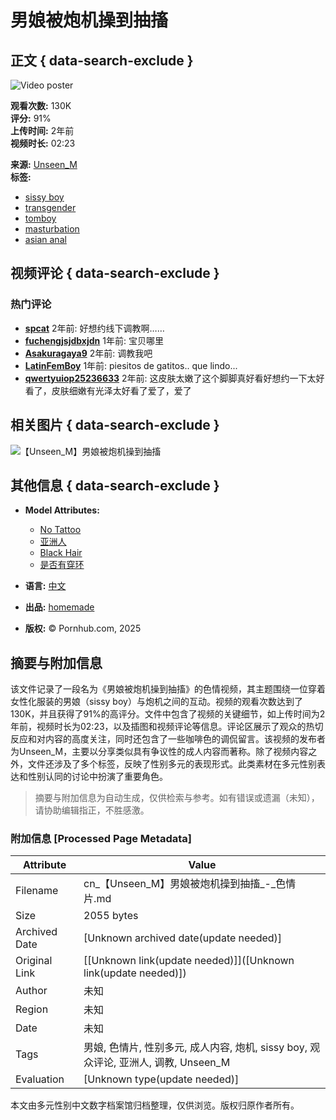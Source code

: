 # 男娘被炮机操到抽搐

## 正文 { data-search-exclude }


![Video poster](https://ei.phncdn.com/videos/202205/01/407340411/original/(m=eafTGgaaaWavb)(mh=66ltFDstDny5-LvZ)10.jpg?cache=2025012001)

**观看次数:** 130K  
**评分:** 91%  
**上传时间:** 2年前  
**视频时长:** 02:23  

**来源:** [Unseen_M](https://cn.pornhub.com/model/unseen_m)  
**标签:** 
- [sissy boy](https://www.pornhub.com/video/search?search=sissy+boy)
- [transgender](https://www.pornhub.com/video/search?search=transgender)
- [tomboy](https://www.pornhub.com/video/search?search=tomboy)
- [masturbation](https://www.pornhub.com/video/search?search=masturbation)
- [asian anal](https://www.pornhub.com/video/search?search=asian+anal)

## 视频评论 { data-search-exclude }

### 热门评论
- **[spcat](https://www.pornhub.com/users/spcat)** 2年前: 好想约线下调教啊……  
- **[fuchengjsjdbxjdn](https://www.pornhub.com/users/fuchengjsjdbxjdn)** 1年前: 宝贝哪里  
- **[Asakuragaya9](https://www.pornhub.com/users/asakuragaya9)** 2年前: 调教我吧  
- **[LatinFemBoy](https://www.pornhub.com/model/latinfemboy)** 1年前: piesitos de gatitos.. que lindo...  
- **[qwertyuiop25236633](https://www.pornhub.com/users/qwertyuiop25236633)** 2年前: 这皮肤太嫩了这个脚脚真好看好想约一下太好看了，皮肤细嫩有光泽太好看了爱了，爱了  

## 相关图片 { data-search-exclude }

![【Unseen_M】男娘被炮机操到抽搐](https://ei.phncdn.com/videos/202205/01/407340411/original/(m=eaf8GgaaaWavb)(mh=9ACyWskg05F_w_Ez)10.jpg)

## 其他信息 { data-search-exclude }

- **Model Attributes:**
  - [No Tattoo](https://www.pornhub.com/pornstars?tattoos=no)
  - [亚洲人](https://www.pornhub.com/pornstars?ethnicity=asian)
  - [Black Hair](https://www.pornhub.com/pornstars?hair=black)
  - [是否有穿环](https://www.pornhub.com/pornstars?piercings=yes)

- **语言:** [中文](https://www.pornhub.com/language/chinese)

- **出品:** [homemade](https://www.pornhub.com/video?p=homemade)

- **版权:** © Pornhub.com, 2025
<!-- tcd_original_link https://cn.pornhub.com/view_video.php?viewkey=ph626f0904517e2 -->


## 摘要与附加信息

<!-- tcd_abstract -->
该文件记录了一段名为《男娘被炮机操到抽搐》的色情视频，其主题围绕一位穿着女性化服装的男娘（sissy boy）与炮机之间的互动。视频的观看次数达到了130K，并且获得了91%的高评分。文件中包含了视频的关键细节，如上传时间为2年前，视频时长为02:23，以及插图和视频评论等信息。评论区展示了观众的热切反应和对内容的高度关注，同时还包含了一些咖啡色的调侃留言。该视频的发布者为Unseen_M，主要以分享类似具有争议性的成人内容而著称。除了视频内容之外，文件还涉及了多个标签，反映了性别多元的表现形式。此类素材在多元性别表达和性别认同的讨论中扮演了重要角色。
<!-- tcd_abstract_end -->

> 摘要与附加信息为自动生成，仅供检索与参考。如有错误或遗漏（未知），请协助编辑指正，不胜感激。

### 附加信息 [Processed Page Metadata]

| Attribute       | Value                                  |
|-----------------|----------------------------------------|
| Filename        | cn_【Unseen_M】男娘被炮机操到抽搐_-_色情片.md                             |
| Size            | 2055 bytes                           |
| Archived Date   | [Unknown archived date(update needed)]                             |
| Original Link   | [[Unknown link(update needed)]]([Unknown link(update needed)])                       |
| Author          | 未知                               |
| Region          | 未知                               |
| Date            | 未知                                 |
| Tags            | 男娘, 色情片, 性别多元, 成人内容, 炮机, sissy boy, 观众评论, 亚洲人, 调教, Unseen_M                                 |
| Evaluation            | [Unknown type(update needed)]                                 |
<!-- tcd_table_end -->

本文由多元性别中文数字档案馆归档整理，仅供浏览。版权归原作者所有。
